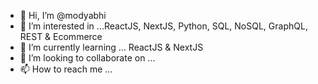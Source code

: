 - 👋 Hi, I’m @modyabhi
- 👀 I’m interested in ...ReactJS, NextJS, Python, SQL, NoSQL, GraphQL, REST & Ecommerce
- 🌱 I’m currently learning ... ReactJS & NextJS
- 💞️ I’m looking to collaborate on ...
- 📫 How to reach me ... 

<!---
modyabhi/modyabhi is a ✨ special ✨ repository because its `README.md` (this file) appears on your GitHub profile.
You can click the Preview link to take a look at your changes.
--->
